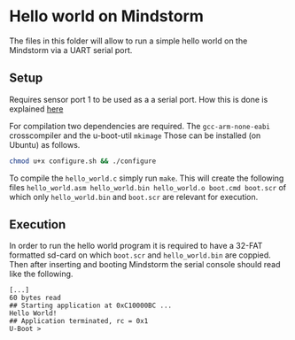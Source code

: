 # Hello world on Mindstorm
The files in this folder will allow to run a simple hello world on the Mindstorm via a UART serial port.

## Setup
Requires sensor port 1 to be used as a a serial port. How this is done is explained [here](https://botbench.com/blog/2013/08/15/ev3-creating-console-cable/)

For compilation two dependencies are required. The `gcc-arm-none-eabi` crosscompiler and the u-boot-util `mkimage`
Those can be installed (on Ubuntu) as follows.
```sh
chmod u+x configure.sh && ./configure
```

To compile the `hello_world.c` simply run `make`. This will create the following files `hello_world.asm hello_world.bin hello_world.o boot.cmd boot.scr` of which only `hello_world.bin` and `boot.scr` are relevant for execution.

## Execution
In order to run the hello world program it is required to have a 32-FAT formatted sd-card on which `boot.scr` and `hello_world.bin` are coppied.
Then after inserting and booting Mindstorm the serial console should read like the following.
```
[...]
60 bytes read
## Starting application at 0xC10000BC ...
Hello World!
## Application terminated, rc = 0x1
U-Boot >
``` 